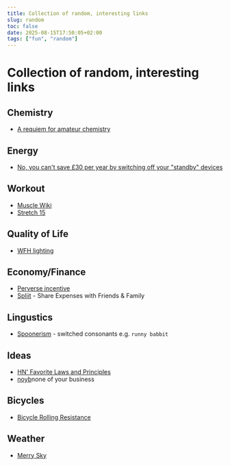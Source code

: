 ```yaml
---
title: Collection of random, interesting links
slug: random
toc: false
date: 2025-08-15T17:50:05+02:00
tags: ["fun", "random"]
---
```


# Collection of random, interesting links

## Chemistry
- [A requiem for amateur chemistry](https://lcamtuf.substack.com/p/a-requiem-for-amateur-chemistry)

## Energy
- [No, you can't save £30 per year by switching off your "standby" devices](https://shkspr.mobi/blog/2021/10/no-you-cant-save-30-per-year-by-switching-off-your-standby-devices/)

## Workout
- [Muscle Wiki](https://musclewiki.com/)
- [Stretch 15](https://stretch15.com/)

## Quality of Life
- [WFH lighting](https://rustle.ca/posts/articles/work-from-home-lighting)

## Economy/Finance
- [Perverse incentive](https://en.wikipedia.org/wiki/Perverse_incentive)
- [Spliit](https://spliit.app/) - Share Expenses with Friends & Family

## Lingustics
- [Spoonerism](https://en.wikipedia.org/wiki/Spoonerism) - switched consonants e.g. `runny babbit`

## Ideas
- [HN' Favorite Laws and Principles](https://www.zachbellay.com/daily/hacker-news-favorite-laws-and-principles/)
- [noyb](https://noyb.eu)none of your business

## Bicycles
- [Bicycle Rolling Resistance](https://www.bicyclerollingresistance.com/)

## Weather
- [Merry Sky](https://merrysky.net/)
